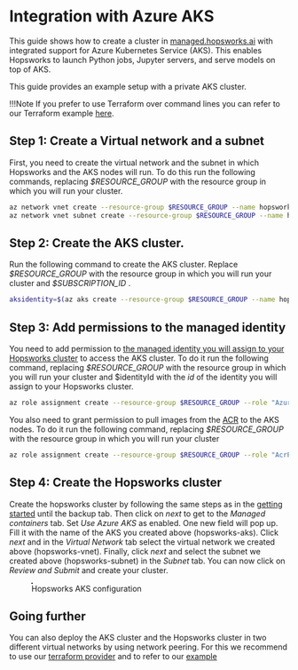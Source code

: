 # Integration with Azure AKS

This guide shows how to create a cluster in [managed.hopsworks.ai](https://managed.hopsworks.ai) with integrated support for Azure Kubernetes Service (AKS). This enables Hopsworks to launch Python jobs, Jupyter servers, and serve models on top of AKS.

This guide provides an example setup with a private AKS cluster.

!!!Note
    If you prefer to use Terraform over command lines you can refer to our Terraform example [here](https://github.com/logicalclocks/terraform-provider-hopsworksai/tree/main/examples/complete/azure/aks).

## Step 1: Create a Virtual network and a subnet
First, you need to create the virtual network and the subnet in which Hopsworks and the AKS nodes will run. To do this run the following commands, replacing *\$RESOURCE_GROUP* with the resource group in which you will run your cluster.

```bash
az network vnet create --resource-group $RESOURCE_GROUP --name hopsworks-vnet --address-prefixes 172.18.0.0/16
az network vnet subnet create --resource-group $RESOURCE_GROUP --name hopsworks-subnet --vnet-name hopsworks-vnet --address-prefixes 172.18.0.0/24
```

## Step 2: Create the AKS cluster.
Run the following command to create the AKS cluster. Replace *\$RESOURCE_GROUP* with the resource group in which you will run your cluster and *\$SUBSCRIPTION_ID* .

```bash
aksidentity=$(az aks create --resource-group $RESOURCE_GROUP --name hopsworks-aks --network-plugin azure --enable-private-cluster --enable-managed-identity --vnet-subnet-id /subscriptions/$SUBSCRIPTION_ID/resourceGroups/$RESOURCE_GROUP/providers/Microsoft.Network/virtualNetworks/hopsworks-vnet/subnets/hopsworks-subnet --query identityProfile.kubeletidentity.objectId -o tsv)
```

## Step 3: Add permissions to the managed identity
You need to add permission to [the managed identity you will assign to your Hopsworks cluster](getting_started.md#step-4-create-a-managed-identity) to access the AKS cluster. To do it run the following command, replacing *\$RESOURCE_GROUP* with the resource group in which you will run your cluster and $identityId with the *id* of the identity you will assign to your Hopsworks cluster.

```bash
az role assignment create --resource-group $RESOURCE_GROUP --role "Azure Kubernetes Service Cluster User Role" --assignee $identityId
```

You also need to grant permission to pull images from the [ACR](getting_started.md#step-3-create-an-acr-container-registry) to the AKS nodes. To do it run the following command, replacing *\$RESOURCE_GROUP* with the resource group in which you will run your cluster

```bash
az role assignment create --resource-group $RESOURCE_GROUP --role "AcrPull" --assignee $aksidentity
```


## Step 4: Create the Hopsworks cluster

Create the hopsworks cluster by following the same steps as in the [getting started](getting_started.md#step-6-deploy-a-hopsworks-cluster) until the backup tab. Then click on *next* to get to the *Managed containers* tab. Set *Use Azure AKS* as enabled. One new field will pop up. Fill it with the name of the AKS you created above (hopsworks-aks). Click *next* and in the *Virtual Network* tab select the virtual network we created above (hopsworks-vnet). Finally, click *next* and select the subnet we created above (hopsworks-subnet) in the *Subnet* tab. You can now click on *Review and Submit* and create your cluster.

<p align="center">
  <figure>
    <img style="border: 1px solid #000" src="../../../assets/images/setup_installation/managed/azure/aks-hops-config.png" alt="">
    <figcaption>Hopsworks AKS configuration</figcaption>
  </figure>
</p>


## Going further

You can also deploy the AKS cluster and the Hopsworks cluster in two different virtual networks by using network peering. For this we recommend to use our [terraform provider](../common/terraform.md) and to refer to our [example](https://github.com/logicalclocks/terraform-provider-hopsworksai/tree/main/examples/complete/azure/advanced/aks-with-peering)